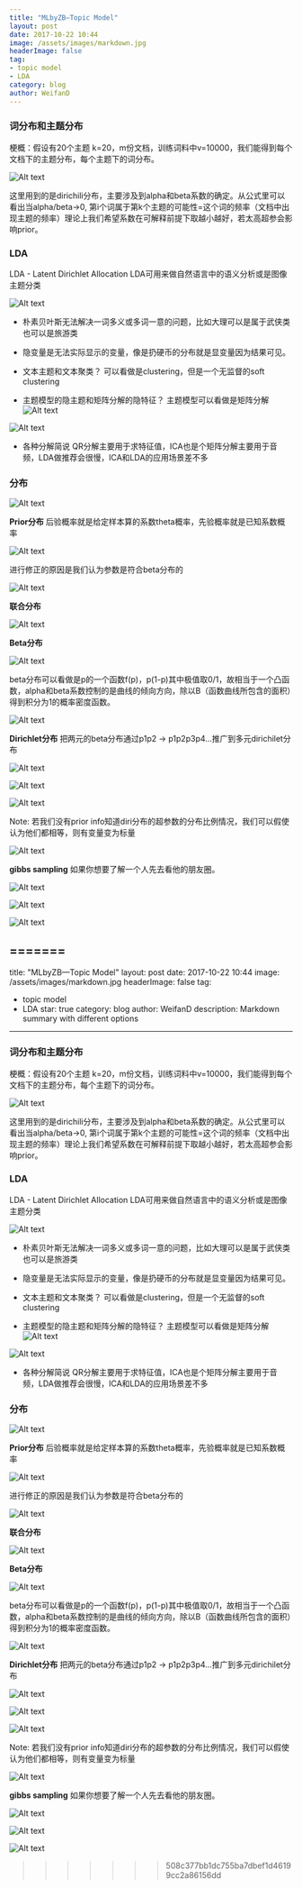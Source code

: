 ```yaml
---
title: "MLbyZB—Topic Model"
layout: post
date: 2017-10-22 10:44
image: /assets/images/markdown.jpg
headerImage: false
tag:
- topic model
- LDA
category: blog
author: WeifanD
---
```


### 词分布和主题分布
梗概：假设有20个主题 k=20，m份文档，训练词料中v=10000，我们能得到每个文档下的主题分布，每个主题下的词分布。

![Alt text](/assets/images/1507551314974.png)

这里用到的是dirichili分布，主要涉及到alpha和beta系数的确定。从公式里可以看出当alpha/beta->0, 第i个词属于第k个主题的可能性=这个词的频率（文档中出现主题的频率）理论上我们希望系数在可解释前提下取越小越好，若太高超参会影响prior。

### LDA
LDA - Latent Dirichlet Allocation
LDA可用来做自然语言中的语义分析或是图像主题分类

![Alt text](/assets/images/1507617311501.png)

- 朴素贝叶斯无法解决一词多义或多词一意的问题，比如大理可以是属于武侠类也可以是旅游类

- 隐变量是无法实际显示的变量，像是扔硬币的分布就是显变量因为结果可见。

- 文本主题和文本聚类？
可以看做是clustering，但是一个无监督的soft clustering

- 主题模型的隐主题和矩阵分解的隐特征？
主题模型可以看做是矩阵分解
![Alt text](/assets/images/1507616621373.png)

![Alt text](/assets/images/1507616650633.png)

- 各种分解简说
QR分解主要用于求特征值，ICA也是个矩阵分解主要用于音频，LDA做推荐会很慢，ICA和LDA的应用场景差不多

### 分布

![Alt text](/assets/images/1507616716008.png)

**Prior分布**
后验概率就是给定样本算的系数theta概率，先验概率就是已知系数概率

![Alt text](/assets/images/1507616818577.png)

进行修正的原因是我们认为参数是符合beta分布的

![Alt text](/assets/images/1507616793650.png)

**联合分布**

![Alt text](/assets/images/1507617371906.png)

**Beta分布**

![Alt text](/assets/images/1507616839091.png)

beta分布可以看做是p的一个函数f(p)，p(1-p)其中极值取0/1，故相当于一个凸函数，alpha和beta系数控制的是曲线的倾向方向，除以B（函数曲线所包含的面积）得到积分为1的概率密度函数。

![Alt text](/assets/images/1507616603775.png)


**Dirichlet分布**
把两元的beta分布通过p1p2 -> p1p2p3p4...推广到多元dirichilet分布

![Alt text](/assets/images/1507617051332.png)

![Alt text](/assets/images/1507617350324.png)

![Alt text](/assets/images/1507616984794.png)

Note: 若我们没有prior info知道diri分布的超参数的分布比例情况，我们可以假使认为他们都相等，则有变量变为标量

![Alt text](/assets/images/1507617021825.png)

**gibbs sampling**
如果你想要了解一个人先去看他的朋友圈。

![Alt text](/assets/images/1507616958239.png)

![Alt text](/assets/images/1507617272240.png)

![Alt text](/assets/images/1507617293810.png)

=======
---
title: "MLbyZB—Topic Model"
layout: post
date: 2017-10-22 10:44
image: /assets/images/markdown.jpg
headerImage: false
tag:
- topic model
- LDA
star: true
category: blog
author: WeifanD
description: Markdown summary with different options
---

### 词分布和主题分布
梗概：假设有20个主题 k=20，m份文档，训练词料中v=10000，我们能得到每个文档下的主题分布，每个主题下的词分布。

![Alt text](/assets/images/1507551314974.png)

这里用到的是dirichili分布，主要涉及到alpha和beta系数的确定。从公式里可以看出当alpha/beta->0, 第i个词属于第k个主题的可能性=这个词的频率（文档中出现主题的频率）理论上我们希望系数在可解释前提下取越小越好，若太高超参会影响prior。

### LDA
LDA - Latent Dirichlet Allocation
LDA可用来做自然语言中的语义分析或是图像主题分类

![Alt text](/assets/images/1507617311501.png)

- 朴素贝叶斯无法解决一词多义或多词一意的问题，比如大理可以是属于武侠类也可以是旅游类

- 隐变量是无法实际显示的变量，像是扔硬币的分布就是显变量因为结果可见。

- 文本主题和文本聚类？
可以看做是clustering，但是一个无监督的soft clustering

- 主题模型的隐主题和矩阵分解的隐特征？
主题模型可以看做是矩阵分解
![Alt text](/assets/images/1507616621373.png)

![Alt text](/assets/images/1507616650633.png)

- 各种分解简说
QR分解主要用于求特征值，ICA也是个矩阵分解主要用于音频，LDA做推荐会很慢，ICA和LDA的应用场景差不多

### 分布

![Alt text](/assets/images/1507616716008.png)

**Prior分布**
后验概率就是给定样本算的系数theta概率，先验概率就是已知系数概率

![Alt text](/assets/images/1507616818577.png)

进行修正的原因是我们认为参数是符合beta分布的

![Alt text](/assets/images/1507616793650.png)

**联合分布**

![Alt text](/assets/images/1507617371906.png)

**Beta分布**

![Alt text](/assets/images/1507616839091.png)

beta分布可以看做是p的一个函数f(p)，p(1-p)其中极值取0/1，故相当于一个凸函数，alpha和beta系数控制的是曲线的倾向方向，除以B（函数曲线所包含的面积）得到积分为1的概率密度函数。

![Alt text](/assets/images/1507616603775.png)


**Dirichlet分布**
把两元的beta分布通过p1p2 -> p1p2p3p4...推广到多元dirichilet分布

![Alt text](/assets/images/1507617051332.png)

![Alt text](/assets/images/1507617350324.png)

![Alt text](/assets/images/1507616984794.png)

Note: 若我们没有prior info知道diri分布的超参数的分布比例情况，我们可以假使认为他们都相等，则有变量变为标量

![Alt text](/assets/images/1507617021825.png)

**gibbs sampling**
如果你想要了解一个人先去看他的朋友圈。

![Alt text](/assets/images/1507616958239.png)

![Alt text](/assets/images/1507617272240.png)

![Alt text](/assets/images/1507617293810.png)

>>>>>>> 508c377bb1dc755ba7dbef1d46199cc2a86156dd
